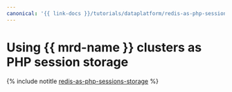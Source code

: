 ```yaml
---
canonical: '{{ link-docs }}/tutorials/dataplatform/redis-as-php-sessions-storage'
---
```


# Using {{ mrd-name }} clusters as PHP session storage


{% include notitle [redis-as-php-sessions-storage](../../_tutorials/dataplatform/redis-as-php-sessions-storage.md) %}
